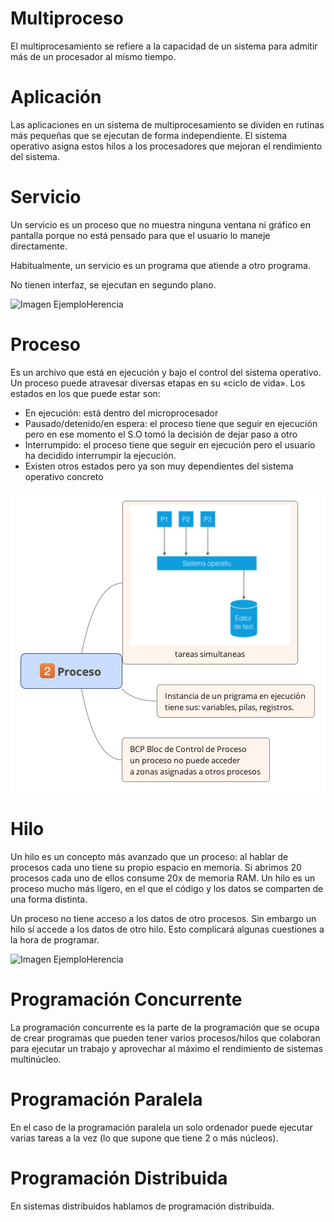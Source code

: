 # Multiproceso

El multiprocesamiento se refiere a la capacidad de un sistema para admitir más de un procesador al mismo tiempo.

# Aplicación

Las aplicaciones en un sistema de multiprocesamiento se dividen en rutinas más pequeñas que se ejecutan de forma independiente. El sistema operativo asigna estos hilos a los procesadores que mejoran el rendimiento del sistema.

# Servicio

Un servicio es un proceso que no muestra ninguna ventana ni gráfico en pantalla porque no está pensado para que el usuario lo maneje directamente.

Habitualmente, un servicio es un programa que atiende a otro programa.

No tienen interfaz, se ejecutan en segundo plano.

![Imagen EjemploHerencia](http://blog.elinsti.com/wp-content/uploads/2018/10/Ejercicio-Herencia-Java.jpg)


# Proceso

Es un archivo que está en ejecución y bajo el control del sistema operativo. Un proceso puede atravesar diversas etapas en su «ciclo de vida». Los estados en los que puede estar son:

- En ejecución: está dentro del microprocesador
- Pausado/detenido/en espera: el proceso tiene que seguir en ejecución pero en ese momento el S.O tomó la decisión de dejar paso a otro
- Interrumpido: el proceso tiene que seguir en ejecución pero el usuario ha decidido interrumpir la ejecución.
- Existen otros estados pero ya son muy dependientes del sistema operativo concreto

![Imagen EjemploHerencia](https://raw.githubusercontent.com/rhinfx/PSP/master/EjerciciosProcesos/1%20-%20Definiciones%20Procesos/img/Proceso2-1.png)


# Hilo

Un hilo es un concepto más avanzado que un proceso: al hablar de procesos cada uno tiene su propio espacio en memoria. Si abrimos 20 procesos cada uno de ellos consume 20x de memoria RAM. Un hilo es un proceso mucho más ligero, en el que el código y los datos se comparten de una forma distinta.

Un proceso no tiene acceso a los datos de otro procesos. Sin embargo un hilo sí accede a los datos de otro hilo. Esto complicará algunas cuestiones a la hora de programar.

![Imagen EjemploHerencia](http://blog.elinsti.com/wp-content/uploads/2018/10/Ejercicio-Herencia-Java.jpg)


# Programación Concurrente

La programación concurrente es la parte de la programación que se ocupa de crear programas que pueden tener varios procesos/hilos que colaboran para ejecutar un trabajo y aprovechar al máximo el rendimiento de sistemas multinúcleo.



# Programación Paralela

 En el caso de la programación paralela un solo ordenador puede ejecutar varias tareas a la vez (lo que supone que tiene 2 o más núcleos).
 
 

# Programación Distribuida

En sistemas distribuidos hablamos de programación distribuida.


